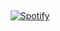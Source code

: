&nbsp;<div align="center">
    [![Spotify](https://novatorem.vercel.app/api/spotify?background_color=0d1117&border_color=ffffff)](https://open.spotify.com/user/13K)
  
</div>
